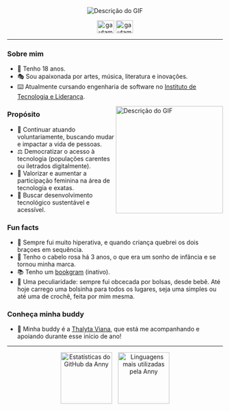  <div align="center">
  <img src="https://github.com/annyjhulia/ups/blob/main/gifgif.gif" alt="Descrição do GIF" eight="120em" align="center">
  
  <a href="https://www.linkedin.com/in/anny-cerazi" target="blank"><img align="center" src="https://raw.githubusercontent.com/rahuldkjain/github-profile-readme-generator/master/src/images/icons/Social/linked-in-alt.svg" alt="gautamkrishnar" height="30" width="40" /></a>
  <a href="https://instagram.com/aannyjhulia" target="blank"><img align="center" src="https://raw.githubusercontent.com/rahuldkjain/github-profile-readme-generator/master/src/images/icons/Social/instagram.svg" alt="gautamkrishnar" height="30" width="40" /></a>
 </div>

---

<h3>Sobre mim</h3>
  <ul>
    <li>🐚 Tenho 18 anos.</li>
    <li>🎭 Sou apaixonada por artes, música, literatura e inovações.</li>
    <li>⌨️ Atualmente cursando engenharia de software no <a href="https://www.inteli.edu.br" >Instituto de Tecnologia e Liderança</a>.</li>
  </ul>

   <img src="https://user-images.githubusercontent.com/74038190/219923809-b86dc415-a0c2-4a38-bc88-ad6cf06395a8.gif" alt="Descrição do GIF" width="250px" align="right">
   
<h3>Propósito</h3>
  <ul>
    <li>💫 Continuar atuando voluntariamente, buscando mudar e impactar a vida de pessoas.</li>
    <li>⚖️ Democratizar o acesso à tecnologia (populações carentes ou iletrados digitalmente).</li>
    <li>🧿 Valorizar e aumentar a participação feminina na área de tecnologia e exatas.</li>
    <li>🦉 Buscar desenvolvimento tecnológico sustentável e acessível.</li>
  </ul>

<h3>Fun facts</h3>
  <ul>
   <li>🎢 Sempre fui muito hiperativa, e quando criança quebrei os dois braçoes em sequência.</li>
   <li>🪩 Tenho o cabelo rosa há 3 anos, o que era um sonho de infância e se tornou minha marca.</li>
   <li>📚 Tenho um <a href="https://www.instagram.com/lettersformoony">bookgram</a> (inativo).</li>
   <li>🎒 Uma peculiaridade: sempre fui obcecada por bolsas, desde bebê. Até hoje carrego uma bolsinha para todos os lugares, seja uma simples ou até uma de crochê, feita por mim mesma.</li>
  </ul>

<h3>Conheça minha buddy</h3>
 <ul>
    <li> 💌 Minha buddy é a <a href="https://github.com/thalytaviana" >Thalyta Viana</a>, que está me acompanhando e apoiando durante esse início de ano! </li>
 </ul>

---

 <div align="center">
    <img height="120em" style="margin-right: 10px;" src="https://github-readme-stats.vercel.app/api?username=annyjhulia&hide=stars,prs&show_icons=true&theme=jolly" alt="Estatísticas do GitHub da Anny"/> </a>
  <a href="https://github.com/annyjhulia" target="_blank">
    <img height="120em" src="https://github-readme-stats.vercel.app/api/top-langs/?username=annyjhulia&theme=jolly&layout=compact" alt="Linguagens mais utilizadas pela Anny"/>
  </a>
</div>
